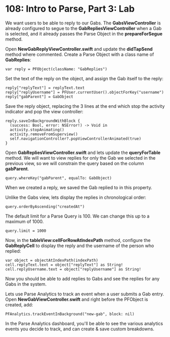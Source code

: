 # 108: Intro to Parse, Part 3: Lab

We want users to be able to reply to our Gabs.  The **GabsViewController** is already configured to segue to the **GabRepliesViewController** when a Gab is selected, and it already passes the Parse Object in the **prepareForSegue** method.

Open **NewGabReplyViewController.swift** and update the **didTapSend** method where commented.  Create a Parse Object with a class name of **GabReplies**:

    var reply = PFObject(className: "GabReplies")
    
Set the text of the reply on the object, and assign the Gab itself to the reply:

    reply["replyText"] = replyText.text
    reply["replyUsername"] = PFUser.currentUser().objectForKey("username")
    reply["gabParent"] = GabObject
    
Save the reply object, replacing the 3 lines at the end which stop the activity indicator and pop the view controller:

    reply.saveInBackgroundWithBlock {
      (success: Bool, error: NSError!) -> Void in
      activity.stopAnimating()
      activity.removeFromSuperview()
      self.navigationController?.popViewControllerAnimated(true)
    }

Open **GabRepliesViewController.swift** and lets update the **queryForTable** method.  We will want to view replies for only the Gab we selected in the previous view, so we will constrain the query based on the column **gabParent**.

    query.whereKey("gabParent", equalTo: GabObject)
    
When we created a reply, we saved the Gab replied to in this property.

Unlike the Gabs view, lets display the replies in chronological order:

    query.orderByAscending("createdAt")
    
The default limit for a Parse Query is 100.  We can change this up to a maximum of 1000.

    query.limit = 1000
    
Now, in the **tableView:cellForRowAtIndexPath** method, configure the **GabReplyCell** to display the reply and the username of the person who replied:

    var object = objectAtIndexPath(indexPath)
    cell.replyText.text = object["replyText"] as String!
    cell.replyUsername.text = object["replyUsername"] as String!
    
Now you should be able to add replies to Gabs and see the replies for any Gabs in the system.

Lets use Parse Analytics to track an event when a user submits a Gab entry.  Open **NewGabViewController.swift** and right before the PFObject is created, add:

    PFAnalytics.trackEventInBackground("new-gab", block: nil)
    
In the Parse Analytics dashboard, you'll be able to see the various analytics events you decide to track, and can create & save custom breakdowns.